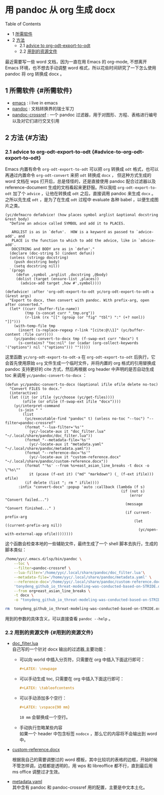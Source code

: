 # 用 pandoc 从 org 生成 docx


<div class="ox-hugo-toc toc has-section-numbers">

<div class="heading">Table of Contents</div>

- <span class="section-num">1</span> [所需软件](#所需软件)
- <span class="section-num">2</span> [方法](#方法)
    - <span class="section-num">2.1</span> [advice to org-odt-export-to-odt](#advice-to-org-odt-export-to-odt)
    - <span class="section-num">2.2</span> [用到的资源文件](#用到的资源文件)

</div>
<!--endtoc-->

最近需要写一些 word 文档，因为一直在用 Emacs 的 org-mode, 不想离开 Emacs 环境，也不想去手动调整 word 格式，所以花些时间研究了一下怎么使用 pandoc 将 org 转换成 docx 。


## <span class="section-num">1</span> 所需软件 {#所需软件}

-   [emacs](https://www.gnu.org/s/emacs/) : i live in emacs
-   [pandoc](https://github.com/jgm/pandoc/) : 文档转换界的瑞士军刀
-   [pandoc-crossref](https://github.com/lierdakil/pandoc-crossref) : 一个 pandoc 过滤器，用于对图形、方程、表格进行编号以及对它们进行交叉引用


## <span class="section-num">2</span> 方法 {#方法}


### <span class="section-num">2.1</span> advice to org-odt-export-to-odt {#advice-to-org-odt-export-to-odt}

Emacs 内置有命令 `org-odt-export-to-odt` 可以把 `org` 转换成 `odt` 格式，也可以再通过内置命令 `org-odt-convert`
来把 `odt` 转换成 `docx` ， 但这种方式生成的 word 文档在 wps 打开后，总是怪怪的，还是直接使用 pandoc 配合过滤器以及
reference-document 生成的文档看起来更舒服。所以我给 `org-odt-export-to-odt`  加了个 `advice` ，让他在转换成 `odt` 之后，直接调用 pandoc 来生成 `docx` 。之所以先生成 `odt` ，是为了在生成 `odt` 过程中 evaluate 各种 babel ，以便生成图片之类。

```emacs-lisp
(yc/defmacro defadvice! (how places symbol arglist &optional docstring &rest body)
  "Define an advice called SYMBOL and add it to PLACES.

   ARGLIST is as in `defun'.  HOW is a keyword as passed to `advice-add', and
   PLACE is the function to which to add the advice, like in `advice-add'.
   DOCSTRING and BODY are as in `defun'."
  (declare (doc-string 5) (indent defun))
  (unless (stringp docstring)
    (push docstring body)
    (setq docstring nil))
  `(progn
     (defun ,symbol ,arglist ,docstring ,@body)
     (dolist (target (ensure-list ,places))
       (advice-add target ,how #',symbol))))

(defadvice! :after 'org-odt-export-to-odt yc/org-odt-export-to-odt-a (&rest args)
  "Export to docx, then convert with pandoc. With prefix-arg, open after converted."
  (let* ((curr (buffer-file-name))
         (tmp (s-concat curr "_tmp.org"))
         (r-link (rx "[[" (group (or "fig" "tbl") ":" (+? nonl)) "]]")))
    (with-temp-file tmp
      (insert (s-replace-regexp r-link "[cite:@\\1]" (yc/buffer-content :file curr))))
    (yc/pandoc-convert-to-docx tmp (f-swap-ext curr "docx") t
      (s-contains? "toc:nil" (or (cadar (org-collect-keywords '("options") nil '("options"))) "")))))
```

这里函数 `yc/org-odt-export-to-odt-a` 在 `org-odt-export-to-odt` 后执行，它会首先使用原始 `org` 文件生成一个临时文件，并将内置的 org 格式的引用替换成 pandoc 支持更好的 cite 方式，然后再根据 org header 中声明的是否自动生成 toc 来调用
`yc/pandoc-convert-to-docx` ：

```emacs-lisp
(defun yc/pandoc-convert-to-docx (&optional ifile ofile delete no-toc)
  "Convert FILES to docx."
  (interactive)
  (let ((it (or ifile (yc/choose (yc/get-files))))
        (ofile (or ofile (f-swap-ext ifile "docx"))))
    (yc/interpret-command
      (s-join " "
        (list
         (yc/executable-find "pandoc" t) (unless no-toc "--toc") "--filter=pandoc-crossref"
         (format "--lua-filter='%s'"
           (yc/-locate-aux it "doc_filter.lua" "~/.local/share/pandoc/doc_filter.lua"))
         (format "--metadata-file='%s'"
           (yc/-locate-aux it "metadata.yaml" "~/.local/share/pandoc/metadata.yaml"))
         (format "--reference-doc='%s'"
           (yc/-locate-aux it "custom-reference.docx" "~/.local/share/pandoc/custom-reference.docx"))
         (format "'%s' --from %s+east_asian_line_breaks -t docx -o \"%s\""
           it (pcase (f-ext it) ("md" "markdown") (_ (f-ext ifile))) ofile)
         (if delete (list "; rm " ifile))))
      :infix "convert-docx" :popup 'auto :callback (lambda (f s)
                                                     (if (not s)
                                                         (error "Convert failed...")
                                                       (message "Convert finished..." )
                                                       (if current-prefix-arg
                                                           (let ((current-prefix-arg nil))
                                                             (yc/open-with-external-app ofile))))))))

```

这个函数会检查本地的一些辅助文件，最终生成了一个 shell 脚本去执行，生成的脚本类似：

```sh
/home/yyc/.emacs.d/lsp/bin/pandoc \
    --toc \
    --filter=pandoc-crossref \
    --lua-filter='/home/yyc/.local/share/pandoc/doc_filter.lua'\
    --metadata-file='/home/yyc/.local/share/pandoc/metadata.yaml' \
    --reference-doc='/home/yyc/.local/share/pandoc/custom-reference.docx' \
    'tonydeng_github_io_threat-modeling-was-conducted-based-on-STRIDE.org_tmp.org' \
    --from org+east_asian_line_breaks \
    -t docx \
    -o "tonydeng_github_io_threat-modeling-was-conducted-based-on-STRIDE.docx"

rm  tonydeng_github_io_threat-modeling-was-conducted-based-on-STRIDE.org_tmp.org
```

用到的参数的具体含义，可以直接查看 `pandoc --help` 。


### <span class="section-num">2.2</span> 用到的资源文件 {#用到的资源文件}

-   [doc_filter.lua](https://github.com/yangyingchao/MyNotes/blob/master/org/2025/02/assets/doc_filter.lua)  <br />
    自己写的一个针对 docx 输出的过滤器,主要功能：
    -   可以向 world 中插入分页符，只需要在 org 中插入下面这行即可：
        ```org
        #+LATEX: \newpage
        ```

    -   可以手动生成 toc, 只需要在 org 中插入下面这行即可：
        ```org
        #+LATEX: \tableofcontents
        ```

    -   可以手动添加多个空行：
        ```org
        #+LATEX: \vspace{90 mm}
        ```
        `10 mm` 会替换成一个空行。

    -   手动执行忽略某些内容 <br />
        如果一个 header 中包含标签 `nodocx` ，那么它的内容将不会输出到 word 中。

-   [custom-reference.docx](https://github.com/yangyingchao/MyNotes/blob/master/org/2025/02/assets/custom-reference.docx) <br />

    根据我自己的需要调整过的 word 模板，其中比较坑的表格的边框，开始时候不管怎样调，边框都是透明的，用 wps 和 libreoffice 都不行，直到最后用 ms office 调整过才生效。

-   [metadata.yaml](https://github.com/yangyingchao/MyNotes/blob/master/org/2025/02/assets/metadata.yaml) <br />
    其中含有 pandoc 和 pandoc-crossref 用的配置，主要是中文本土化。

